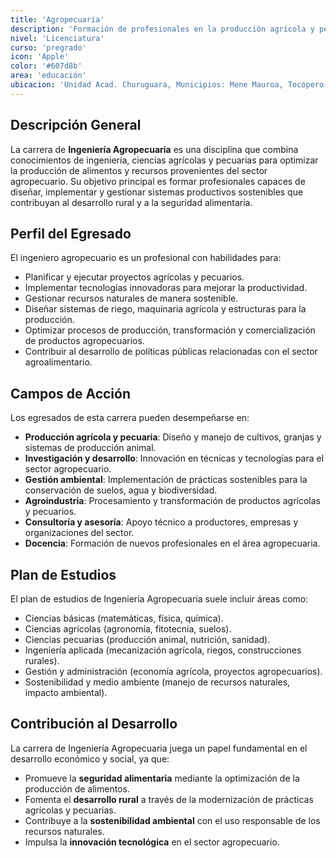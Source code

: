 ```yaml
---
title: 'Agropecuaria'
description: 'Formación de profesionales en la producción agrícola y pecuaria.'
nivel: 'Licenciatura'
curso: 'pregrado'
icon: 'Apple'
color: '#607d8b'
area: 'educación'
ubicacion: 'Unidad Acad. Churuguara, Municipios: Mene Mauroa, Tocópero'
---
```


## Descripción General
La carrera de **Ingeniería Agropecuaria** es una disciplina que combina conocimientos de ingeniería, ciencias agrícolas y pecuarias para optimizar la producción de alimentos y recursos provenientes del sector agropecuario. Su objetivo principal es formar profesionales capaces de diseñar, implementar y gestionar sistemas productivos sostenibles que contribuyan al desarrollo rural y a la seguridad alimentaria.

## Perfil del Egresado
El ingeniero agropecuario es un profesional con habilidades para:
- Planificar y ejecutar proyectos agrícolas y pecuarios.
- Implementar tecnologías innovadoras para mejorar la productividad.
- Gestionar recursos naturales de manera sostenible.
- Diseñar sistemas de riego, maquinaria agrícola y estructuras para la producción.
- Optimizar procesos de producción, transformación y comercialización de productos agropecuarios.
- Contribuir al desarrollo de políticas públicas relacionadas con el sector agroalimentario.

## Campos de Acción
Los egresados de esta carrera pueden desempeñarse en:
- **Producción agrícola y pecuaria**: Diseño y manejo de cultivos, granjas y sistemas de producción animal.
- **Investigación y desarrollo**: Innovación en técnicas y tecnologías para el sector agropecuario.
- **Gestión ambiental**: Implementación de prácticas sostenibles para la conservación de suelos, agua y biodiversidad.
- **Agroindustria**: Procesamiento y transformación de productos agrícolas y pecuarios.
- **Consultoría y asesoría**: Apoyo técnico a productores, empresas y organizaciones del sector.
- **Docencia**: Formación de nuevos profesionales en el área agropecuaria.

## Plan de Estudios
El plan de estudios de Ingeniería Agropecuaria suele incluir áreas como:
- Ciencias básicas (matemáticas, física, química).
- Ciencias agrícolas (agronomía, fitotecnia, suelos).
- Ciencias pecuarias (producción animal, nutrición, sanidad).
- Ingeniería aplicada (mecanización agrícola, riegos, construcciones rurales).
- Gestión y administración (economía agrícola, proyectos agropecuarios).
- Sostenibilidad y medio ambiente (manejo de recursos naturales, impacto ambiental).

## Contribución al Desarrollo
La carrera de Ingeniería Agropecuaria juega un papel fundamental en el desarrollo económico y social, ya que:
- Promueve la **seguridad alimentaria** mediante la optimización de la producción de alimentos.
- Fomenta el **desarrollo rural** a través de la modernización de prácticas agrícolas y pecuarias.
- Contribuye a la **sostenibilidad ambiental** con el uso responsable de los recursos naturales.
- Impulsa la **innovación tecnológica** en el sector agropecuario.

